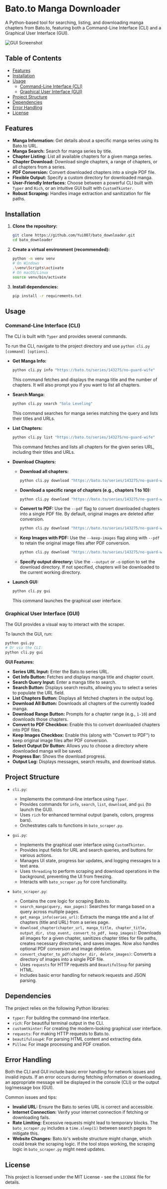 # Bato.to Manga Downloader

A Python-based tool for searching, listing, and downloading manga chapters from Bato.to, featuring both a Command-Line Interface (CLI) and a Graphical User Interface (GUI).

![GUI Screenshot](GUI.PNG)

## Table of Contents

*   [Features](#features)
*   [Installation](#installation)
*   [Usage](#usage)
    *   [Command-Line Interface (CLI)](#command-line-interface-cli)
    *   [Graphical User Interface (GUI)](#graphical-user-interface-gui)
*   [Project Structure](#project-structure)
*   [Dependencies](#dependencies)
*   [Error Handling](#error-handling)
*   [License](#license)

## Features

*   **Manga Information:** Get details about a specific manga series using its Bato.to URL.
*   **Manga Search:** Search for manga series by title.
*   **Chapter Listing:** List all available chapters for a given manga series.
*   **Chapter Download:** Download single chapters, a range of chapters, or all chapters from a series.
*   **PDF Conversion:** Convert downloaded chapters into a single PDF file.
*   **Flexible Output:** Specify a custom directory for downloaded manga.
*   **User-Friendly Interfaces:** Choose between a powerful CLI built with `Typer` and `Rich`, or an intuitive GUI built with `CustomTkinter`.
*   **Robust Scraping:** Handles image extraction and sanitization for file paths.

## Installation

1.  **Clone the repository:**
    ```bash
    git clone https://github.com/Yui007/bato_downloader.git
    cd bato_downloader
    ```

2.  **Create a virtual environment (recommended):**
    ```bash
    python -m venv venv
    # On Windows
    .\venv\Scripts\activate
    # On macOS/Linux
    source venv/bin/activate
    ```

3.  **Install dependencies:**
    ```bash
    pip install -r requirements.txt
    ```

## Usage

### Command-Line Interface (CLI)

The CLI is built with `Typer` and provides several commands.

To run the CLI, navigate to the project directory and use `python cli.py [command] [options]`.

*   **Get Manga Info:**
    ```bash
    python cli.py info "https://bato.to/series/143275/no-guard-wife"
    ```
    This command fetches and displays the manga title and the number of chapters. It will also prompt you if you want to list all chapters.

*   **Search Manga:**
    ```bash
    python cli.py search "Solo Leveling"
    ```
    This command searches for manga series matching the query and lists their titles and URLs.

*   **List Chapters:**
    ```bash
    python cli.py list "https://bato.to/series/143275/no-guard-wife"
    ```
    This command fetches and lists all chapters for the given series URL, including their titles and URLs.

*   **Download Chapters:**
    *   **Download all chapters:**
        ```bash
        python cli.py download "https://bato.to/series/143275/no-guard-wife" --all -o "MangaDownloads"
        ```
    *   **Download a specific range of chapters (e.g., chapters 1 to 10):**
        ```bash
        python cli.py download "https://bato.to/series/143275/no-guard-wife" --range "1-10" -o "MangaDownloads"
        ```
    *   **Convert to PDF:** Use the `--pdf` flag to convert downloaded chapters into a single PDF file. By default, original images are deleted after conversion.
        ```bash
        python cli.py download "https://bato.to/series/143275/no-guard-wife" --all --pdf -o "MangaDownloads"
        ```
    *   **Keep Images with PDF:** Use the `--keep-images` flag along with `--pdf` to retain the original image files after PDF conversion.
        ```bash
        python cli.py download "https://bato.to/series/143275/no-guard-wife" --all --pdf --keep-images -o "MangaDownloads"
        ```
    *   **Specify output directory:** Use the `--output` or `-o` option to set the download directory. If not specified, chapters will be downloaded to the current working directory.

*   **Launch GUI:**
    ```bash
    python cli.py gui
    ```
    This command launches the graphical user interface.

### Graphical User Interface (GUI)

The GUI provides a visual way to interact with the scraper.

To launch the GUI, run:
```bash
python gui.py
# Or via the CLI:
python cli.py gui
```

**GUI Features:**

*   **Series URL Input:** Enter the Bato.to series URL.
*   **Get Info Button:** Fetches and displays manga title and chapter count.
*   **Search Query Input:** Enter a manga title to search.
*   **Search Button:** Displays search results, allowing you to select a series to populate the URL field.
*   **List Chapters Button:** Displays all fetched chapters in the output log.
*   **Download All Button:** Downloads all chapters of the currently loaded manga.
*   **Download Range Button:** Prompts for a chapter range (e.g., `1-10`) and downloads those chapters.
*   **Convert to PDF Checkbox:** Enable this to convert downloaded chapters into PDF files.
*   **Keep Images Checkbox:** Enable this (along with "Convert to PDF") to keep original image files after PDF conversion.
*   **Select Output Dir Button:** Allows you to choose a directory where downloaded manga will be saved.
*   **Progress Bar:** Shows the download progress.
*   **Output Log:** Displays messages, search results, and download status.

## Project Structure

*   `cli.py`:
    *   Implements the command-line interface using `Typer`.
    *   Provides commands for `info`, `search`, `list`, `download`, and `gui` (to launch the GUI).
    *   Uses `rich` for enhanced terminal output (panels, colors, progress bars).
    *   Orchestrates calls to functions in `bato_scraper.py`.

*   `gui.py`:
    *   Implements the graphical user interface using `CustomTkinter`.
    *   Provides input fields for URL and search queries, and buttons for various actions.
    *   Manages UI state, progress bar updates, and logging messages to a text area.
    *   Uses `threading` to perform scraping and download operations in the background, preventing the UI from freezing.
    *   Interacts with `bato_scraper.py` for core functionality.

*   `bato_scraper.py`:
    *   Contains the core logic for scraping Bato.to.
    *   `search_manga(query, max_pages)`: Searches for manga based on a query across multiple pages.
    *   `get_manga_info(series_url)`: Extracts the manga title and a list of chapters (title and URL) from a series page.
    *   `download_chapter(chapter_url, manga_title, chapter_title, output_dir, stop_event, convert_to_pdf, keep_images)`: Downloads all images for a given chapter, sanitizes chapter titles for file paths, creates necessary directories, and saves images. Now also handles optional PDF conversion and image deletion.
    *   `convert_chapter_to_pdf(chapter_dir, delete_images)`: Converts a directory of images into a single PDF file.
    *   Uses `requests` for HTTP requests and `BeautifulSoup` for parsing HTML.
    *   Includes basic error handling for network requests and JSON parsing.

## Dependencies

The project relies on the following Python libraries:

*   `typer`: For building the command-line interface.
*   `rich`: For beautiful terminal output in the CLI.
*   `customtkinter`: For creating the modern-looking graphical user interface.
*   `requests`: For making HTTP requests to Bato.to.
*   `beautifulsoup4`: For parsing HTML content and extracting data.
*   `Pillow`: For image processing and PDF creation.

## Error Handling

Both the CLI and GUI include basic error handling for network issues and invalid inputs. If an error occurs during fetching information or downloading, an appropriate message will be displayed in the console (CLI) or the output log/message box (GUI).

Common issues and tips:
*   **Invalid URL:** Ensure the Bato.to series URL is correct and accessible.
*   **Internet Connection:** Verify your internet connection if fetching or downloading fails.
*   **Rate Limiting:** Excessive requests might lead to temporary blocks. The `bato_scraper.py` includes a `time.sleep(1)` between search pages to mitigate this.
*   **Website Changes:** Bato.to's website structure might change, which could break the scraping logic. If the tool stops working, the scraping logic in `bato_scraper.py` might need updates.

## License

This project is licensed under the MIT License - see the `LICENSE` file for details.